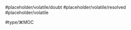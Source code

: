 #placeholder/volatile/doubt
#placeholder/volatile/resolved
#placeholder/volatile

#type/⌘MOC 







